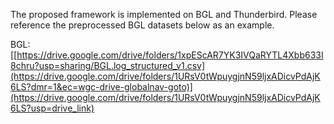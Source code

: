 The proposed framework is implemented on BGL and Thunderbird. Please reference the preprocessed BGL datasets below as an example.

BGL: [[https://drive.google.com/drive/folders/1xpEScAR7YK3IVQaRYTL4Xbb633I8chru?usp=sharing/BGL.log_structured_v1.csv](https://drive.google.com/drive/folders/1URsV0tWpuygjnN59ljxADicvPdAjK6LS?dmr=1&ec=wgc-drive-globalnav-goto)](https://drive.google.com/drive/folders/1URsV0tWpuygjnN59ljxADicvPdAjK6LS?usp=drive_link)
